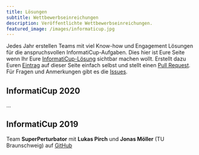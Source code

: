 ```yaml
---
title: Lösungen
subtitle: Wettbewerbseinreichungen
description: Veröffentlichte Wettbewerbseinreichungen.
featured_image: /images/informaticup.jpg
---
```


Jedes Jahr erstellen Teams mit viel Know-how und Engagement Lösungen für die anspruchsvollen InformatiCup-Aufgaben. Dies hier ist Eure Seite wenn Ihr Eure [InformatiCup-Lösung](/challenges/) sichtbar machen wollt. Erstellt dazu Euren [Eintrag](https://guides.github.com/features/mastering-markdown/) auf dieser Seite einfach selbst und stellt einen [Pull Request](https://help.github.com/en/github/collaborating-with-issues-and-pull-requests/about-pull-requests). Für Fragen und Anmerkungen gibt es die [Issues](https://github.com/informatiCup/informaticup.github.io/issues).

## InformatiCup 2020 ##

...

## InformatiCup 2019 ##

Team **SuperPerturbator** mit **Lukas Pirch** und **Jonas Möller** (TU Braunschweig) auf [GitHub](https://github.com/LPirch/informaticup2019)

